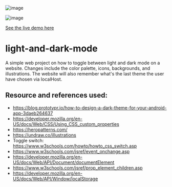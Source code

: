 ![image](https://user-images.githubusercontent.com/55536824/196636966-7f98f399-7738-44a5-8788-9549d75b10fd.png)

![image](https://user-images.githubusercontent.com/55536824/196637015-31371159-2385-48ed-b401-e5cdb1da56fb.png)

[See the live demo here](https://rifkyzena.github.io/light-and-dark-mode/)

# light-and-dark-mode
A simple web project on how to toggle between light and dark mode on a website. Changes include the color palette, icons, backgrounds, and illustrations.
The website will also remember what's the last theme the user have chosen via localHost.

## Resource and references used:
- https://blog.prototypr.io/how-to-design-a-dark-theme-for-your-android-app-3daeb264637
- https://developer.mozilla.org/en-US/docs/Web/CSS/Using_CSS_custom_properties
- https://heropatterns.com/
- https://undraw.co/illustrations
- Toggle switch: https://www.w3schools.com/howto/howto_css_switch.asp
- https://www.w3schools.com/jsref/event_onchange.asp
- https://developer.mozilla.org/en-US/docs/Web/API/Document/documentElement
- https://www.w3schools.com/jsref/prop_element_children.asp
- https://developer.mozilla.org/en-US/docs/Web/API/Window/localStorage
